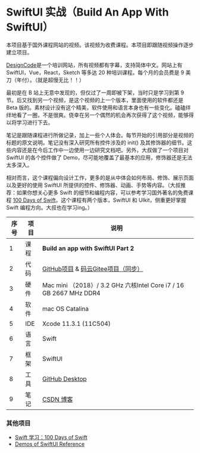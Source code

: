 # SwiftUI 实战（Build An App With SwiftUI）

本项目基于国外课程网站的视频。该视频为收费课程。本项目即跟随视频操作逐步建立项目。

[DesignCode](https://designcode.io/)是一个培训网站，所有视频都有字幕，支持简体中文。网站上有 SwiftUI，Vue，React，Sketch 等多达 20 种培训课程。每个月的会员费是 9 美刀（年付）。（就是超慢无比！！）

最初是在 B 站上无意中发现的，但仅过了一周即被下架，当时只是学习到第 9 节。后又找到另一个视频，是这个视频的上一个版本，里面使用的软件都还是 Beta 版的。素材设计没有这个精美，软件使用和语言本身也有一些变化。磕磕绊绊地看了一圈，不是很爽。侥幸在另一个偶然的机会再次获得了这个视频，能够得以将学习进行下去。

笔记是跟随课程进行所做记录，加上一些个人体会。每节开始的引用部分是视频的标题的原文说明。笔记没有深入研究所有控件涉及的 init() 及其修饰器的细节。这些内容还是在今后工作中一边使用一边研究文档吧。另外，大叔做了一个项目对 SwiftUI 的各个控件做了 Demo，尽可能地覆盖了最基本的应用，修饰器还是无法太多深入。

相对而言，这个课程偏向设计工作，更多的是从中体会如何布局、修饰、展示页面以及更好的使用 SwiftUI 所提供的控件、修饰器、动画、手势等内容。（大叔推荐：如果你想关心更多 Swift 的细节和编程内容，可以参考学习国外著名的免费课程 [100 Days of Swift](https://www.hackingwithswift.com/100/swiftui)，这个课程有两个版本，SwiftUI 和 UIkit，侧重更好掌握 Swift 编程方向。大叔也在学习ing。）

| 序号 | 项目 | 说明                                                         |
| ---- | ---- | ------------------------------------------------------------ |
| 1    | 课程 | **Build an app with SwiftUI Part 2**                         |
| 2    | 代码 | [GitHub项目](https://github.com/HH-Ge/BuildAnAppWithSwiftUI.git)    &    [码云Gitee项目（同步）](https://gitee.com/hh680821/BuildAnAppWithSwiftUI.git) |
| 3    | 硬件 | Mac mini （2018）/ 3.2 GHz 六核Intel Core i7 / 16 GB 2667 MHz DDR4 |
| 4    | 软件 | mac OS Catalina                                              |
| 5    | IDE  | Xcode 11.3.1 (11C504)                                        |
| 6    | 语言 | Swift                                                        |
| 7    | 框架 | SwiftUI                                                      |
| 8    | 工具 | [GitHub Desktop](https://desktop.github.com/)                |
| 9    | 笔记 | [CSDN 博客](https://blog.csdn.net/hh680821/category_9814951.html) |

### 其他项目

- [Swift 学习：100 Days of Swift](https://github.com/HH-Ge/100DaysOfSwift.git)
- [Demos of SwiftUI Reference](https://github.com/HH-Ge/SwiftUIReference.git)

